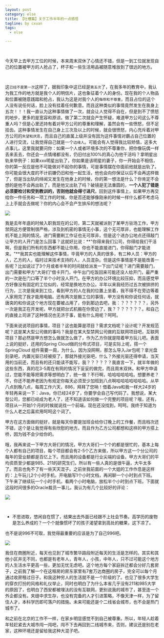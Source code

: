 ```yaml
---
layout: post
category: else
title: 【吐槽篇】关于工作半年的一点感悟
tagline: by cxuan
tags: 
  - else

---
```


​		

​		今天早上去甲方工位的时候，本来周末双休了心情还不错，但是一到工位就发现自己的位置被甲方的人抢占了，杯子和一些生活用品被随意堆放到了很远的地方。

​		<!--more-->

​		这`已经不是第一次`这样了，据我印象中这已经是`第五次`了，在我多年的教育中，我认为我工作的地方就是我个人的明信片，这也象征着个人的身份。现在我的个人物品和位置被随意践踏和抢占，我认为这是对我个人的`侮辱和不尊重`，而且占位的这个人没有说任何话，脸上没有挂着任何歉意。而且这种类似的事情竟然发生在我身上五次！！！我一直认为这种事情做了一次，就会让人觉得不自在，但是到不了愤怒的地步，更多的是宽容和原谅。做了第二次就会产生怀疑，难道甲方公司这么不尊重人吗？但是心里还持有着对甲方公司的尊重和理解，虽然会有一些愤怒，但不足挂齿。这种事情发生在自己身上三次及以上的时候，就会很愤怒，内心充斥着对甲方公司的`失望和厌恶`，而且自己的直属上级并没有因为这件事情对霸占自己位置的人进行交流，让我觉得自己就是一个`边缘人`。可能会有人觉得我比较矫情，这多大点事儿，这里我就要问你：如果一个人或者环境多次的不尊重你，把你像玩偶一样丢来丢去，你还会一点情绪都没有，仍旧付出100%的真心为他干活吗？拿明星出轨来举例子：如果xxx明星出轨了，你如果是该明星的妻子，你一开始会不相信，你的第一反应是他不可能做对不起你的事情，可是事情摆在你面前他就是出轨了。你可能会很大度的不计前嫌仍旧和他一起生活，他也会向你保证以后不会再这样做了，但是当出轨的绯闻又发生在他身上的时候，你的第一想法是什么？你肯定不会想的是他不会再出轨了，而是他又出轨了吗？破镜是无法重圆的，**一个人犯了错是必须要检讨和受到教训的，否则他就会得寸进尺**。回到这件事情上，如果甲方再交给你一件任务和一项工作的时候，你是否还能够像刚来的时候一样什么都不考虑马上上手就会去做呢？你的内心会不会产生排斥的想法呢？

![](http://www.justdojava.com/assets/images/2019/java/image-cxuan/saysomething/01.png)



​		我是去年年底的时候入职我现在的公司，第二天就被派到了某甲方驻场工作，甲方禁网这方便管制很严格，涉及到机密的事情无小事，这个无可厚非，也能理解工作机不能上网的情况。进门需要刷工作证也无可厚非，但是这个进办公地点还得敲门让甲方的人开门是怎么回事？这就好比说：**"你得来我们公司，你得给我们干活啊，但是我们所有的东西都不能让你用，你也不能直接进门，你得敲门才能进来。"**我其实也能理解这件事情，毕竟甲方的人真的很多，有三种人员：甲方的人，乙方的人，临时过来技术支持的人，人员混杂。但是这件事情是不是能改善一些呢？比如说过了3个月或者半年的时间就给派发一下出门证呢？进门需要敲门，出门需要和甲方"大哥们"借卡开门，中午出门吃饭回来可能还没人给开门，最严重的一次是在门口等了半个小时没人开门。在甲方的办公环境比较压抑，而且感觉甲方好像没有固定的工位似的，经常是换地方办公。半年以来我经历过五次被排挤的行为，三次是我来到工位，看到甲方的人在我的位置上坐着，我不得不在旁边等着人家用完了我才能用电脑。还有两次是搬工位的事情，甲方没有和你说任何话，就唐突的和你说这个地方现在要被占用了，你到那边去吧，我：？？？？？？，另外一次是我正在开发呢，甲方就把台式机搬在你旁边了，我？？？？？？？。和自己的直接上司讲了这种情况也无济于事，能有什么用呢？呵呵。

​		下面来说说项目的事情，项目？这也能算是项目？需求文档呢？设计呢？开发规范呢？这是某大型公司做的事吗？我是在某大型禁网公司做的互联网项目吧，互联网项目？那必然是甲方想怎么做就怎么做了，作为乙方你就是陪着甲方玩儿吧。表面上说的挺好，还用的Spring Cloud做的分布式项目，可是实际上呢，搭一个SpringCloud 组件需要一周，为什么，因为没网啊，那怎么导入Jar包呢？拿光盘刻录吧，内置光驱已经被抠了，那就外接光驱吧，什么？外接光驱还得申请，当天用的当前还，而且有的还只能读不能写，我？？？？？？我直言一下，就半年做的这些东西，真的花3-5周在有网的情况下妥妥的做完，而且周末双休。和甲方申请过，您能不能等把需求等想明白了，统一做？不行啊，哈哈哈哈哈哈。想要养老？不，你还不能养老因为有规定你每天必须至少加班到八点啊哈哈哈哈哈哈哈。从早八点到晚八点，每周工作六天，886，拜拜了您呐！借着Java和我一样大24岁的年轻再来说一下：Java，你已经24岁了，你要学会自己写代码了。我想说，某大型公司，您都已经成为老人了，还不知道该如何做一个完整的项目呢？哦，还有，项目从一开始1个月的时候就说找一个前端，现在还没找到，呵呵。我终于知道为什么人老之后喜欢用呵呵这个词了。

​		甲方在这方面做的挺好，就是每天你要是加班会给你订晚上的工作餐，而且档次还不错，这个是让我觉得有些欣慰的地方。而且作为乙方公司都想和这样的甲方搭上桥，因为钱不会少给你的。

​		哦，我再来说一下甲方大哥们的情况，甲方大哥们一个个的都是很忙的，基本上每个人都有自己的项目，每个项目都会有2-5个乙方来做，所以甲方这一个分公司的每年的营业额都是百亿上下。而且用的设备都是行业尖端的设备。甲方大哥们的平均资质至少都是985、211的研究生们，所以有一些人真的是很牛逼，大牛太多了。而且也免不了有一些天天混子。之前坐我前面的一个大姐的工作作息是这样的：上午玩儿2个小时手机，开电脑写1个小时文档，再闲聊一个小时到点下班。下午来了继续玩一个小时手机，看两个小时电脑，放松半个小时到点下班。下面就这段时间很多的Oracle裁员一事儿，我认为有几个比较好的评论：

![](http://www.justdojava.com/assets/images/2019/java/image-cxuan/saysomething/02.png)

​	

* 不思进取，悠闲自在惯了，结果出去外面已经跟不上社会节奏。高学历的废物是怎么养成的？一个个就像惯坏了的孩子渴望拿到高处的糖果，这下凉了。

也不是说996不可取，我觉得最重要的应该是为了自己996吧。

![](http://www.justdojava.com/assets/images/2019/java/image-cxuan/saysomething/03.png)



​		我住在商圈附近，每天也见到了城市繁华路段附近每天的生活是怎样的。其实和其他小区并无不同，也都是有老年人，青年人，小孩，中年人，只不过可能这个地方的人生活水平更高一些，更加无忧无虑吧。这个地方每个家庭拆迁都会分好几套房子，之前我了解一个在这租房的房东家里有7套万达商圈的房子，完全可以每个月通过收房租过日子。和我这种穷人的生活就不是一个阶级的了。也见了很多大学生的穿衣打扮的风格和礼仪举止，同时也明白了为什么本省几乎没有211和985大学的原因了，也明白了西安都被埋汰的没有互联网，更别说我的城市了，甚至连一个外企都没有。夹缝中求生存，也没有完备的人才引进策略，不像天津一样，为了留住人才，本科学历即可落户的措施。未来可能还是个二线省会城市，也不会是热门城市了。

​		和之前在北京的工作不一样，在家乡明显感觉不到自己被尊重。所以，年轻人趁着年轻赶紧去大城市闯一闯吧，闯不下去再回到二线城市来，否则，建议还是别在老家，这种环境还是留给我这种大混子吧。

​		